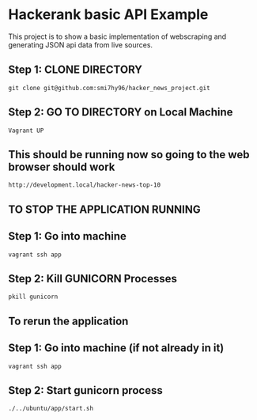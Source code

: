 # Hackerank basic API Example

This project is to show a basic implementation of webscraping and generating JSON api data from live sources.


## Step 1: CLONE DIRECTORY

`git clone git@github.com:smi7hy96/hacker_news_project.git`

## Step 2: GO TO DIRECTORY on Local Machine

`Vagrant UP`

## This should be running now so going to the web browser should work
`http://development.local/hacker-news-top-10`

## TO STOP THE APPLICATION RUNNING
## Step 1: Go into machine

`vagrant ssh app`

## Step 2: Kill GUNICORN Processes

`pkill gunicorn`

## To rerun the application
## Step 1: Go into machine (if not already in it)

`vagrant ssh app`

## Step 2: Start gunicorn process

`./../ubuntu/app/start.sh`
